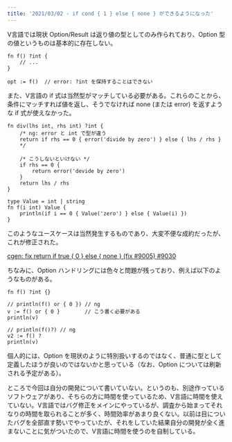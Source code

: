 ```yaml
---
title: '2021/03/02 - if cond { 1 } else { none } ができるようになった'
---
```


V言語では現状 Option/Result は返り値の型としてのみ作られており、Option 型の値というものは基本的に存在しない。

```
fn f() ?int {
    // ...
}

opt := f()  // error: ?int を保持することはできない
```

また、V言語の if 式は当然型がマッチしている必要がある。これらのことから、条件にマッチすれば値を返し、そうでなければ none (または error) を返すような if 式が使えなかった。

```
fn div(lhs int, rhs int) ?int {
    /* ng: error と int で型が違う
    return if rhs == 0 { error('divide by zero') } else { lhs / rhs }
    */

    /* こうしないといけない */
    if rhs == 0 {
        return error('devide by zero')
    }
    return lhs / rhs
}

type Value = int | string
fn f(i int) Value {
    println(if i == 0 { Value('zero') } else { Value(i) })
}
```

このようなユースケースは当然発生するものであり、大変不便な成約だったが、これが修正された。

[cgen: fix return if true { 0 } else { none } (fix #9005) #9030](https://github.com/vlang/v/pull/9030)

ちなみに、Option ハンドリングには色々と問題が残っており、例えば以下のようなものがある。

```
fn f() ?int {}

// println(f() or { 0 }) // ng
v := f() or { 0 }        // こう書く必要がある
println(v)

// println(f()?) // ng
v2 := f() ?
println(v)
```

個人的には、Option を現状のように特別扱いするのではなく、普通に型として定義したほうが良いのではないかと思っている（なお、Option については刷新される予定がある）。

ところで今回は自分の開発について書いていない。というのも、別途作っているソフトウェアがあり、そちらの方に時間を使っているため、V言語に時間を使えていない。V言語ではバグ修正をメインにやっているが、調査から始まってそれなりの時間を取られることが多く、時間効率があまり良くない。以前は目についたバグを全部直す勢いでやっていたが、それをしていた結果自分の開発が全く進まないことに気がついたので、V言語に時間を使うのを自制している。
